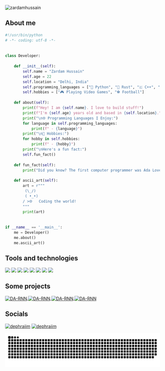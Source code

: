 <p align="left"> <img src="https://komarev.com/ghpvc/?username=rumbleftw&label=Profile%20views&color=00ff00&style=flat" alt="zardamhussain" /> </p>

## **About me**

```python
#!/usr/bin/python
# -*- coding: utf-8 -*-


class Developer:

    def __init__(self):
        self.name = "Zardam Hussain"
        self.age = 22
        self.location = "Delhi, India"
        self.programming_languages = ["🐍 Python", "🦀 Rust", "🇨 C++", "☕ Java"]
        self.hobbies = ["🎮 Playing Video Games", "⚽ Football"]

    def about(self):
        print(f"Hey! I am {self.name}. I love to build stuff!")
        print(f"I'm {self.age} years old and based in {self.location}.")
        print("\n🌐 Programming Languages I Enjoy:")
        for language in self.programming_languages:
            print(f" - {language}")
        print("\n🎯 Hobbies:")
        for hobby in self.hobbies:
            print(f" - {hobby}")
        print("\nHere's a fun fact:")
        self.fun_fact()

    def fun_fact(self):
        print("Did you know? The first computer programmer was Ada Lovelace!")

    def ascii_art(self):
        art = r"""
         (\_/)
         ( •_•)
        / >🌐   Coding the world!
        """
        print(art)


if __name__ == '__main__':
    me = Developer()
    me.about()
    me.ascii_art()
```

## **Tools and technologies**
<p align="left">
  <img id="python" src="https://media.giphy.com/media/KAq5w47R9rmTuvWOWa/giphy.gif" width="100">
  <img id="torch" src="https://media.giphy.com/media/GwtfUx2P2HnvByDZdg/giphy.gif" width="100">
  <img id="docker" src="https://media.giphy.com/media/GudLvkVqOqkT7l4vKC/giphy.gif" width="100">
  <img id="vs" src="https://i.giphy.com/media/IdyAQJVN2kVPNUrojM/200.webp" width="100">
  <img id="github" src="https://i.giphy.com/media/KzJkzjggfGN5Py6nkT/200.webp" width="100">
  <img id="tf" src="https://media.giphy.com/media/BtUG0yeT6pICwdBfxA/giphy.gif" width="100">
  <img id="opencv" src="https://media.giphy.com/media/SvFocn0wNMx0iv2rYz/giphy.gif" width="100">
  <img id="react" src="https://i.giphy.com/media/eNAsjO55tPbgaor7ma/200w.webp" width="100">
</p>

## **Some projects**

<a href="https://github.com/zardamhussain/aigf_python">
  <img align="center" src="https://github-readme-stats.vercel.app/api/pin/?username=zardamhussain&repo=aigf_python&show_icons=true&line_height=27&title_color=6aa6f8&text_color=8a919a&icon_color=6aa6f8&bg_color=22272e" alt="DA-RNN" />
</a>


<a href="https://github.com/zardamhussain/chat_server_cpp ">
  <img align="center" src="https://github-readme-stats.vercel.app/api/pin/?username=zardamhussain&repo=chat_server_cpp&show_icons=true&line_height=27&title_color=6aa6f8&text_color=8a919a&icon_color=6aa6f8&bg_color=22272e" alt="DA-RNN" />


<a href="https://github.com/zardamhussain/image_cropper_rust">
  <img align="center" src="https://github-readme-stats.vercel.app/api/pin/?username=zardamhussain&repo=image_cropper_rust&show_icons=true&line_height=27&title_color=6aa6f8&text_color=8a919a&icon_color=6aa6f8&bg_color=22272e" alt="DA-RNN" />
</a>

<a href="https://github.com/zardamhussain/AI_CAR">
  <img align="center" src="https://github-readme-stats.vercel.app/api/pin/?username=zardamhussain&repo=AI_CAR&show_icons=true&line_height=27&title_color=6aa6f8&text_color=8a919a&icon_color=6aa6f8&bg_color=22272e" alt="DA-RNN" />
</a>

</a>


## **Socials**

<a href="https://www.linkedin.com/in/zardam-hussain-a0a919216/" target="_blank"><img align="center" src="https://cdn.jsdelivr.net/npm/simple-icons@3.0.1/icons/linkedin.svg" alt="dephraiim" height="20" width="20" /></a>
<a href="https://leetcode.com/code_alone/" target="_blank"><img align="center" src="https://cdn.jsdelivr.net/npm/simple-icons@3.0.1/icons/leetcode.svg" alt="dephraiim" height="20" width="20" /></a>

<img src="https://raw.githubusercontent.com/zardamhussain/zardamhussain/output/snake.svg" alt="Snake animation" />
